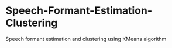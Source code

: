 # Speech-Formant-Estimation-Clustering
Speech formant estimation and clustering using KMeans algorithm
